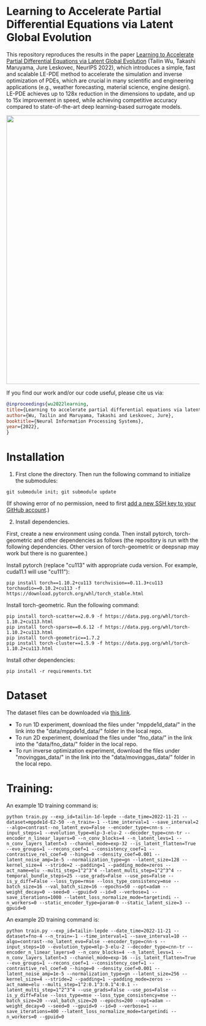 # Learning to Accelerate Partial Differential Equations via Latent Global Evolution

This repository reproduces the results in the paper [Learning to Accelerate Partial Differential Equations via Latent Global Evolution](https://arxiv.org/abs/2206.07681) (Tailin Wu, Takashi Maruyama, Jure Leskovec, NeurIPS 2022), which introduces a simple, fast and scalable LE-PDE method to accelerate the simulation and inverse optimization of PDEs, which are crucial in many scientific and engineering applications (e.g., weather forecasting, material science, engine design). LE-PDE achieves up to 128x reduction in the dimensions to update, and up to 15x improvement in speed, while achieving competitive accuracy compared to state-of-the-art deep learning-based surrogate models.

<a href="url"><img src="https://github.com/snap-stanford/le_pde/blob/master/assets/le_pde.png" align="center" width="700" ></a>

If you find our work and/or our code useful, please cite us via:

```bibtex
@inproceedings{wu2022learning,
title={Learning to accelerate partial differential equations via latent global evolution},
author={Wu, Tailin and Maruyama, Takashi and Leskovec, Jure},
booktitle={Neural Information Processing Systems},
year={2022},
}
```

# Installation

1. First clone the directory. Then run the following command to initialize the submodules:

```code
git submodule init; git submodule update
```
(If showing error of no permission, need to first [add a new SSH key to your GitHub account](https://docs.github.com/en/authentication/connecting-to-github-with-ssh/adding-a-new-ssh-key-to-your-github-account).)

2. Install dependencies.

First, create a new environment using conda. Then install pytorch, torch-geometric and other dependencies as follows (the repository is run with the following dependencies. Other version of torch-geometric or deepsnap may work but there is no guarentee.)

Install pytorch (replace "cu113" with appropriate cuda version. For example, cuda11.1 will use "cu111"):
```code
pip install torch==1.10.2+cu113 torchvision==0.11.3+cu113 torchaudio==0.10.2+cu113 -f https://download.pytorch.org/whl/torch_stable.html
```

Install torch-geometric. Run the following command:
```code
pip install torch-scatter==2.0.9 -f https://data.pyg.org/whl/torch-1.10.2+cu113.html
pip install torch-sparse==0.6.12 -f https://data.pyg.org/whl/torch-1.10.2+cu113.html
pip install torch-geometric==1.7.2
pip install torch-cluster==1.5.9 -f https://data.pyg.org/whl/torch-1.10.2+cu113.html
```

Install other dependencies:
```code
pip install -r requirements.txt
```

# Dataset

The dataset files can be downloaded via [this link](https://drive.google.com/drive/folders/1rwcnT0g4_MiZfYUU4y7ybnfk8d4qgMEg?usp=share_link). 
* To run 1D experiment, download the files under "mppde1d_data/" in the link into the "data/mppde1d_data/" folder in the local repo. 
* To run 2D experiment, download the files under "fno_data/" in the link into the "data/fno_data/" folder in the local repo.
* To run inverse optimization experiment, download the files under "movinggas_data/" in the link into the "data/movinggas_data/" folder in the local repo.

# Training:

An example 1D training command is:

```code
python train.py --exp_id=tailin-1d-lepde --date_time=2022-11-21 --dataset=mppde1d-E2-50 --n_train=-1 --time_interval=1 --save_interval=2 --algo=contrast--no_latent_evo=False --encoder_type=cnn-s --input_steps=1 --evolution_type=mlp-3-elu-2 --decoder_type=cnn-tr --encoder_n_linear_layers=0 --n_conv_blocks=4 --n_latent_levs=1 --n_conv_layers_latent=3 --channel_mode=exp-32 --is_latent_flatten=True --evo_groups=1 --recons_coef=1 --consistency_coef=1 --contrastive_rel_coef=0 --hinge=0 --density_coef=0.001 --latent_noise_amp=1e-5 --normalization_type=gn --latent_size=128 --kernel_size=4 --stride=2 --padding=1 --padding_mode=zeros --act_name=elu --multi_step=1^2^3^4 --latent_multi_step=1^2^3^4 --temporal_bundle_steps=25 --use_grads=False --use_pos=False --is_y_diff=False --loss_type=rmse --loss_type_consistency=mse --batch_size=16 --val_batch_size=16 --epochs=50 --opt=adam --weight_decay=0 --seed=0 --gpuid=9 --id=0 --verbose=1 --save_iterations=1000 --latent_loss_normalize_mode=targetindi --n_workers=0 --static_encoder_type=param-0 --static_latent_size=3 --gpuid=0
```

An example 2D training command is:
```code
python train.py --exp_id=tailin-lepde --date_time=2022-11-21 --dataset=fno-4 --n_train=-1 --time_interval=1 --save_interval=10 --algo=contrast--no_latent_evo=False --encoder_type=cnn-s --input_steps=10 --evolution_type=mlp-3-elu-2 --decoder_type=cnn-tr --encoder_n_linear_layers=0 --n_conv_blocks=4 --n_latent_levs=1 --n_conv_layers_latent=3 --channel_mode=exp-16 --is_latent_flatten=True --evo_groups=1 --recons_coef=1 --consistency_coef=1 --contrastive_rel_coef=0 --hinge=0 --density_coef=0.001 --latent_noise_amp=1e-5 --normalization_type=gn --latent_size=256 --kernel_size=4 --stride=2 --padding=1 --padding_mode=zeros --act_name=elu --multi_step=1^2:0.1^3:0.1^4:0.1 --latent_multi_step=1^2^3^4 --use_grads=False --use_pos=False --is_y_diff=False --loss_type=mse --loss_type_consistency=mse --batch_size=20 --val_batch_size=20 --epochs=200 --opt=adam --weight_decay=0 --seed=0 --gpuid=9 --id=0 --verbose=1 --save_iterations=400 --latent_loss_normalize_mode=targetindi --n_workers=0 --gpuid=0
```
